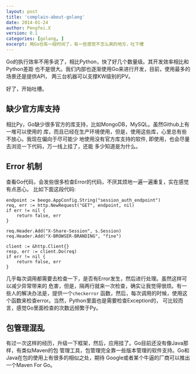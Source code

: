 ```yaml
---
layout: post
title: 'complain-about-golang'
date: 2014-01-24
author: Pengfei.X
version: 0.1
categories: [golang, ]
excerpt: 用Go也有一段时间了，有一些感觉不怎么爽的地方，吐下槽
---
```


Go的执行效率不用多说了，相比Python，快了好几个数量级。其开发效率相比和Python差距
也不是很大。我们内部也逐渐使用Go来进行开发，目前，使用最多的场景还是提供API，
两三台机器可以支撑KW级别的PV。

好了，开始吐槽。

## 缺少官方库支持

相比Py，Go缺少很多官方的库支持，比如MongoDB，MySQL。虽然Github上有一堆可以使用的
库，而且已经在生产环境使用，但是，使用这些库，心里总有些不放心。我现在偏向于尽可能少
地使用没有官方库支持的软件, 即使用，也会尽量去浏览一下代码，万一线上挂了，还能
多少知道是为什么。

## Error 机制

查看Go代码，会发些很多检查Error的代码，不厌其烦地一遍一遍重复，实在感觉有点恶心。
比如下面这段代码:

    endpoint := beego.AppConfig.String("session_auth_endpoint")
    req, err := http.NewRequest("GET", endpoint, nil)
    if err != nil {
        return false, err
    }

    req.Header.Add("X-Share-Session", s.Session)
    req.Header.Add("X-BROWSER-BRANDING", "fine")

    client := &http.Client{}
    resp, err := client.Do(req)
    if err != nil {
        return false, err
    }

几乎每次调用都需要去检查一下，是否有Error发生，然后进行处理。虽然这样可以减少异常带来的
危害，但是，隔两行就来一次检查，确实让我觉得很烦。有一些人的解决办法是，提供一个`checkerror`
函数，然后，每次调用的时候，使用这个函数来检查error。当然，Python里面也是需要检查Exception的，
可比较而言，感觉Go里面检查的次数远频繁于Py。

## 包管理混乱

有过一次这样的经历，升级一下框架，然后，应用挂了。Go目前还没有像Java那样，有类似Maven的包
管理工具，包管理完全靠一些版本管理的软件支持。Go和Java在包的使用上有很多的相似之处，期待
Google或者某个牛逼的厂商可以推出一个Maven For Go。
